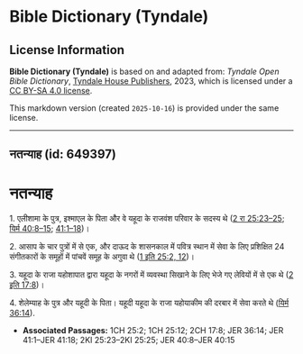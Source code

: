 # Bible Dictionary (Tyndale)

## License Information

**Bible Dictionary (Tyndale)** is based on and adapted from: _Tyndale Open Bible Dictionary_, [Tyndale House Publishers](https://tyndaleopenresources.com/), 2023, which is licensed under a [CC BY-SA 4.0 license](https://creativecommons.org/licenses/by-sa/4.0/legalcode.en).

This markdown version (created `2025-10-16`) is provided under the same license.



--------------------------------

## नतन्याह (id: 649397)

नतन्याह
=======

1\. एलीशामा के पुत्र, इश्माएल के पिता और वे यहूदा के राजवंश परिवार के सदस्य थे ([2 रा 25:23–25](https://ref.ly/2Kgs25:23-2Kgs25:25); [यिर्म 40:8–15](https://ref.ly/Jer40:8-Jer40:15); [41:1–18](https://ref.ly/Jer41:1-Jer41:18))।

2\. आसाप के चार पुत्रों में से एक, और दाऊद के शासनकाल में पवित्र स्थान में सेवा के लिए प्रशिक्षित 24 संगीतकारों के समूहों में पांचवें समूह के अगुवा थे ([1 इति 25:2, 12](https://ref.ly/1Chr25:2,1Chr25:12))।

3\. यहूदा के राजा यहोशापात द्वारा यहूदा के नगरों में व्यवस्था सिखाने के लिए भेजे गए लेवियों में से एक थे ([2 इति 17:8](https://ref.ly/2Chr17:8))।

4\. शेलेम्याह के पुत्र और यहूदी के पिता। यहूदी यहूदा के राजा यहोयाकीम की दरबार में सेवा करते थे ([यिर्म 36:14](https://ref.ly/Jer36:14)).

* **Associated Passages:** 1CH 25:2; 1CH 25:12; 2CH 17:8; JER 36:14; JER 41:1–JER 41:18; 2KI 25:23–2KI 25:25; JER 40:8–JER 40:15

